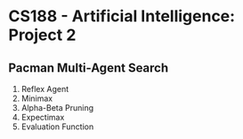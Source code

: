 # CS188 - Artificial Intelligence: Project 2

## Pacman Multi-Agent Search

1. Reflex Agent
2. Minimax
3. Alpha-Beta Pruning
4. Expectimax
5. Evaluation Function
